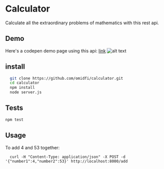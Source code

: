 # Calculator
Calculate all the extraordinary problems of mathematics with this rest api. 

## Demo
Here's a codepen demo page using this api: [link](http://codepen.io/omidfi/full/pEvvXK/)
![alt text](https://i.imgur.com/BXHI9nK.png "preview")

## install
```bash
  git clone https://github.com/omidfi/calculator.git
  cd calculator
  npm install
  node server.js
  ```  
## Tests
```bash
npm test
```

## Usage
To add 4 and 53 together: 
```
  curl -H "Content-Type: application/json" -X POST -d '{"number1":4,"number2":53}' http://localhost:8000/add
```
